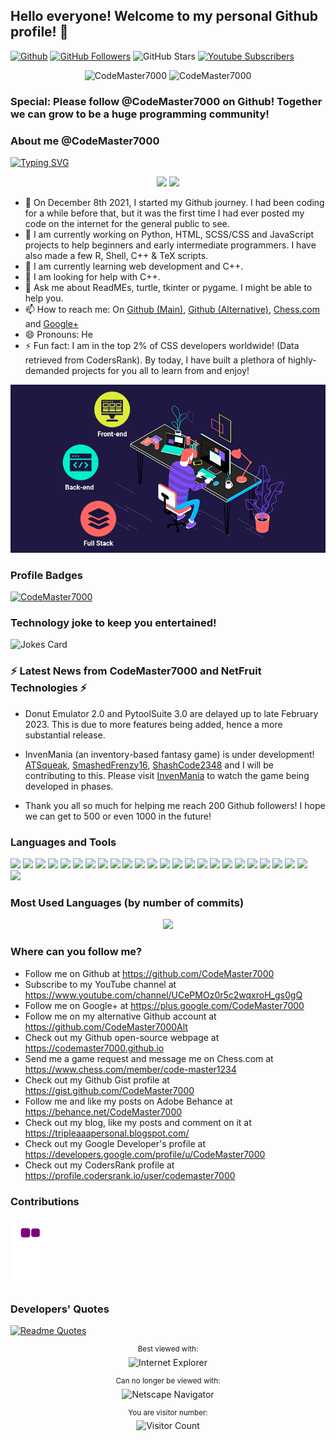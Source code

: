 ## Hello everyone! Welcome to my personal Github profile! 👋

[![Github](https://img.shields.io/badge/-Github-333?style=flat&logo=Github&logoColor=white)](https://github.com/CodeMaster7000)
[![GitHub Followers](https://img.shields.io/github/followers/CodeMaster7000?label=Followers&style=social)](https://github.com/CodeMaster7000)
![GitHub Stars](https://img.shields.io/github/stars/CodeMaster7000?affiliations=OWNER%2CCOLLABORATOR%2CORGANIZATION_MEMBER&style=social)
[![Youtube Subscribers](https://img.shields.io/youtube/channel/subscribers/UCePMOz0r5c2wqxroH_gs0gQ?label=Subscribers&style=social)](https://www.youtube.com/channel/UCePMOz0r5c2wqxroH_gs0gQ)

<p align="center">
  <img width="400em" src="https://github-readme-stats.vercel.app/api?username=CodeMaster7000&show_icons=true&locale=en&theme=tokyonight"                alt="CodeMaster7000"/>
<img width="400em" src="https://github-readme-streak-stats.herokuapp.com/?user=CodeMaster7000&theme=tokyonight" alt="CodeMaster7000" />
	
### Special: Please follow @CodeMaster7000 on Github! Together we can grow to be a huge programming community!

### About me @CodeMaster7000

<a href="https://git.io/typing-svg"><img src="https://readme-typing-svg.herokuapp.com?font=Fira+Code&pause=100&vCenter=true&width=435&lines=Keen+Python+and+JavaScript+Developer;Full-stack+developer;2+years+of+programming+experience" alt="Typing SVG" /></a>

</div> 
<div align="center">
  <img src="https://media.giphy.com/media/xT9IgzoKnwFNmISR8I/giphy.gif" height="300"/>
  <img src="https://media.giphy.com/media/VTtANKl0beDFQRLDTh/giphy.gif" height="300"/>
</div>

- 🎇 On December 8th 2021, I started my Github journey. I had been coding for a while before that, but it was the first time I had ever posted my code on the internet for the general public to see.
- 🔭 I am currently working on Python, HTML, SCSS/CSS and JavaScript projects to help beginners and early intermediate programmers. I have also made a few R, Shell, C++ & TeX scripts.
- 🌱 I am currently learning web development and C++.
- 🤔 I am looking for help with C++.
- 💬 Ask me about ReadMEs, turtle, tkinter or pygame. I might be able to help you.
- 📫 How to reach me: On [Github (Main)](https://github.com/CodeMaster7000), [Github (Alternative)](https://github.com/CodeMaster7000Alt), [Chess.com](https://chess.com/member/code-master1234) and [Google+](https://plus.google.com/+AdvaitAbhyankar)
- 😄 Pronouns: He
- ⚡ Fun fact: I am in the top 2% of CSS developers worldwide! (Data retrieved from CodersRank). By today, I have built a plethora of highly-demanded projects for you all to learn from and enjoy!

<img src="https://github.com/icedev528/icedev528/blob/main/Logo.gif" />

### Profile Badges

<p align="left"> <a href="https://github.com/ryo-ma/github-profile-trophy"><img src="https://github-profile-trophy.vercel.app/?username=CodeMaster7000" alt="CodeMaster7000" /></a> </p>

### Technology joke to keep you entertained!

![Jokes Card](https://readme-jokes.vercel.app/api)

### ⚡ Latest News from CodeMaster7000 and NetFruit Technologies ⚡

- Donut Emulator 2.0 and PytoolSuite 3.0 are delayed up to late February 2023. This is due to more features being added, hence a more substantial release.

- InvenMania (an inventory-based fantasy game) is under development! [ATSqueak](https://github.com/ATSqueak), [SmashedFrenzy16](https://github.com/SmashedFrenzy16), [ShashCode2348](https://github.com/ShashCode2348) and I will be contributing to this. Please visit [InvenMania](https://github.com/NetFruit-Technologies/InvenMania) to watch the game being developed in phases. 

- Thank you all so much for helping me reach 200 Github followers! I hope we can get to 500 or even 1000 in the future!

### Languages and Tools

<code><img width="10%" src="https://www.vectorlogo.zone/logos/github/github-ar21.svg"></code>
<code><img width="10%" src="https://www.vectorlogo.zone/logos/readmeio/readmeio-ar21.svg"></code>
<code><img width="10%" src="https://www.vectorlogo.zone/logos/visualstudio_code/visualstudio_code-ar21.svg"></code>
<code><img width="10%" src="https://www.vectorlogo.zone/logos/samsung/samsung-ar21.svg"></code>
<code><img width="10%" src="https://www.vectorlogo.zone/logos/microsoft/microsoft-ar21.svg"></code>
<code><img width="10%" src="https://www.vectorlogo.zone/logos/python/python-ar21.svg"></code>
<code><img width="10%" src="https://www.vectorlogo.zone/logos/numpy/numpy-ar21.svg"></code>
<code><img width="10%" src="https://www.vectorlogo.zone/logos/replit/replit-ar21.svg"></code>
<code><img width="10%" src="https://www.vectorlogo.zone/logos/w3_html5/w3_html5-ar21.svg"></code>
<code><img width="10%" src="https://www.vectorlogo.zone/logos/w3_css/w3_css-ar21.svg"></code>
<code><img width="10%" src="https://www.vectorlogo.zone/logos/javascript/javascript-ar21.svg"></code>
<code><img width="10%" src="https://www.vectorlogo.zone/logos/r-project/r-project-ar21.svg"></code>
<code><img width="10%" src="https://www.vectorlogo.zone/logos/typescriptlang/typescriptlang-ar21.svg"></code>
<code><img width="10%" src="https://www.vectorlogo.zone/logos/google_chrome/google_chrome-ar21.svg"></code>
<code><img width="10%" src="https://www.vectorlogo.zone/logos/apple_safari/apple_safari-ar21.svg"></code>
<code><img width="10%" src="https://www.vectorlogo.zone/logos/youtube/youtube-ar21.svg"></code>
<code><img width="10%" src="https://www.vectorlogo.zone/logos/virtualbox/virtualbox-ar21.svg"></code>
<code><img width="10%" src="https://www.vectorlogo.zone/logos/git-scm/git-scm-ar21.svg"></code>
<code><img width="10%" src="https://www.vectorlogo.zone/logos/circleci/circleci-ar21.svg"></code>
<code><img width="10%" src="https://www.vectorlogo.zone/logos/jupyter/jupyter-ar21.svg"></code>
<code><img width="10%" src="https://www.vectorlogo.zone/logos/stackoverflow/stackoverflow-ar21.svg"></code>
<code><img width="10%" src="https://www.vectorlogo.zone/logos/codepen/codepen-ar21.svg"></code>
<code><img width="10%" src="https://www.vectorlogo.zone/logos/atlassian_jira/atlassian_jira-ar21.svg"></code>
<code><img width="10%" src="https://www.vectorlogo.zone/logos/gnu_bash/gnu_bash-ar21.svg"></code>	
<code><img width="10%" src="https://www.vectorlogo.zone/logos/atom_io/atom_io-ar21.svg"></code>
<p>

<h3>Most Used Languages (by number of commits)</h3>
<p align="center">
	<a href="https://profile.codersrank.io/user/CodeMaster7000#Tech%20Skills">
		<img width="900em" src="https://cr-skills-chart-widget.azurewebsites.net/api/api?username=CodeMaster7000&padding=15&labels=true&legend=true&tooltip=true&max-labels=36&branding=false&skills=C,C%23,C%2B%2B,CSS,HTML,Java,JavaScript,Jupyter%20Notebook,PHP,Python,R,Ruby,Rust,SCSS,SQL,Scala,Shell,TSQL,TypeScript,Vue&show-other-skills=true&bg=white">
	</a>
	
### Where can you follow me?

- Follow me on Github at https://github.com/CodeMaster7000
- Subscribe to my YouTube channel at https://www.youtube.com/channel/UCePMOz0r5c2wqxroH_gs0gQ
- Follow me on Google+ at https://plus.google.com/CodeMaster7000
- Follow me on my alternative Github account at https://github.com/CodeMaster7000Alt
- Check out my Github open-source webpage at https://codemaster7000.github.io
- Send me a game request and message me on Chess.com at https://www.chess.com/member/code-master1234
- Check out my Github Gist profile at https://gist.github.com/CodeMaster7000
- Follow me and like my posts on Adobe Behance at https://behance.net/CodeMaster7000
- Check out my blog, like my posts and comment on it at https://tripleaaapersonal.blogspot.com/
- Check out my Google Developer's profile at https://developers.google.com/profile/u/CodeMaster7000
- Check out my CodersRank profile at https://profile.codersrank.io/user/codemaster7000
	
### Contributions

</p>
 
![snake gif](https://github.com/CodeMaster7000/CodeMaster7000/blob/output/github-contribution-grid-snake.gif)
 
</div>

### Developers' Quotes

[![Readme Quotes](https://quotes-github-readme.vercel.app/api?type=horizontal&theme=dark)](https://github.com/piyushsuthar/github-readme-quotes)
  
<div align="center">

<sup>Best viewed with:</sup><br />![Internet Explorer](https://user-images.githubusercontent.com/282759/84683523-52f97980-af05-11ea-9da0-639e1c368536.gif)

<sup>Can no longer be viewed with:</sup><br />![Netscape Navigator](https://user-images.githubusercontent.com/68993968/113916671-27b78200-97d8-11eb-9496-1c45ce25568e.gif)
</div>

<div align="center">
  
<sup>You are visitor number:</sup><br />![Visitor Count](https://profile-counter.glitch.me/CodeMaster7000/count.svg)
